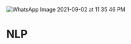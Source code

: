 ![WhatsApp Image 2021-09-02 at 11 35 46 PM](https://user-images.githubusercontent.com/60424391/131951500-2a0057aa-b836-4410-9103-5c98853660ed.jpeg)
# NLP

